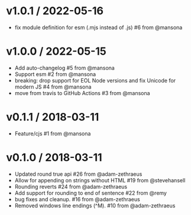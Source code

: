 v1.0.1 / 2022-05-16
==================
* fix module definition for esm (.mjs instead of .js) #6 from @mansona

v1.0.0 / 2022-05-15
==================
* Add auto-changelog #5 from @mansona
* Support esm #2 from @mansona
* breaking: drop support for EOL Node versions and fix Unicode for modern JS #4 from @mansona
* move from travis to GitHub Actions #3 from @mansona

v0.1.1 / 2018-03-11
==================
* Feature/cjs #1 from @mansona

v0.1.0 / 2018-03-11
==================

* Updated round true api #26 from @adam-zethraeus
* Allow for appending on strings without HTML #19 from @stevehansell
* Rounding reverts #24 from @adam-zethraeus
* Add support for rounding to end of sentence #22 from @remy
* bug fixes and cleanup. #16 from @adam-zethraeus
* Removed windows line endings (^M). #10 from @adam-zethraeus
